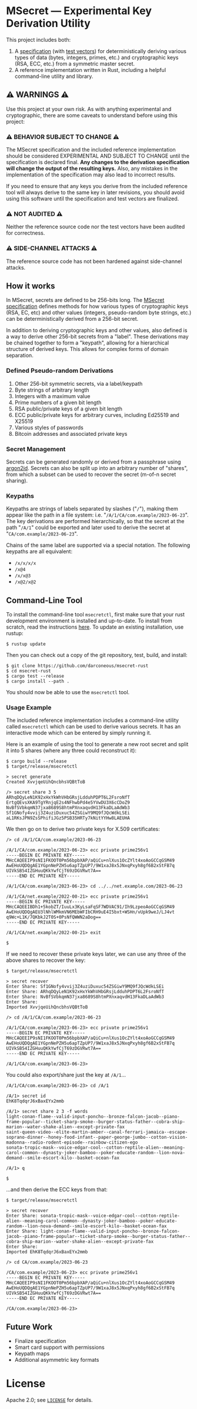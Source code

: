 # MSecret — Experimental Key Derivation Utility #

This project includes both:

1.  A [specification][MSECRET] (with [test vectors][VECTORS]) for deterministically deriving
    various types of data (bytes, integers, primes, etc.) and
    cryptographic keys (RSA, ECC, etc.) from a symmetric master secret.
2.  A reference implementation written in Rust, including a helpful
    command-line utility and library.

[MSECRET]: doc/MSECRET.md
[VECTORS]: doc/TEST_VECTORS.md

## ⚠️ WARNINGS ⚠️ ##

Use this project at your own risk. As with anything experimental
and cryptographic, there are some caveats to understand before using
this project:

### ⚠️ BEHAVIOR SUBJECT TO CHANGE ⚠️ ###

The MSecret specification and the included reference implementation
should be considered EXPERIMENTAL AND SUBJECT TO CHANGE until the
specification is declared final. **Any changes to the derivation
specification will change the output of the resulting keys.** Also,
any mistakes in the implementation of the specification may also lead
to incorrect results.

If you need to ensure that any keys you derive from the included
reference tool will always derive to the same key in later revisions,
you should avoid using this software until the specification and test
vectors are finalized.

### ⚠️ NOT AUDITED ⚠️ ###

Neither the reference source code nor the test vectors have been
audited for correctness.

### ⚠️ SIDE-CHANNEL ATTACKS ⚠️ ###

The reference source code has not been hardened against side-channel
attacks.

## How it works ##

In MSecret, secrets are defined to be 256-bits long. The
[MSecret specification][MSECRET] defines methods for how various
types of cryptographic keys (RSA, EC, etc) and other values (integers,
pseudo-random byte strings, etc.) can be deterministically derived
from a 256-bit secret.

In addition to deriving cryptographic keys and other values, also
defined is a way to derive other 256-bit secrets from a "label". These
derivations may be chained together to form a "keypath", allowing for
a hierarchical structure of derived keys. This allows for complex
forms of domain separation.

### Defined Pseudo-random Derivations ###

1.  Other 256-bit symmetric secrets, via a label/keypath
2.  Byte strings of arbitrary length
3.  Integers with a maximum value
4.  Prime numbers of a given bit length
5.  RSA public/private keys of a given bit length
6.  ECC public/private keys for arbitrary curves, including Ed25519
    and X25519
7.  Various styles of passwords
8.  Bitcoin addresses and associated private keys

### Secret Management ###

Secrets can be generated randomly or derived from a passphrase using
[argon2id][]. Secrets can also be split up into an arbitrary number of
"shares", from which a subset can be used to recover the secret
(m-of-n secret sharing).

[argon2id]: https://en.wikipedia.org/wiki/Argon2

### Keypaths ###

Keypaths are strings of labels separated by slashes ("`/`"), making
them appear like the path in a file system: i.e.
"`/A/1/CA/com.example/2023-06-23`". The key derivations are performed
hierarchically, so that the secret at the path "`/A/1`" could be
exported and later used to derive the secret at
"`CA/com.example/2023-06-23`".

Chains of the same label are supported via a special notation. The
following keypaths are all equivalent:

*   `/x/x/x/x`
*   `/x@4`
*   `/x/x@3`
*   `/x@2/x@2`

## Command-Line Tool ##

To install the command-line tool `msecretctl`, first make sure that your
rust development environment is installed and up-to-date. To install
from scratch, read the instructions [here](https://www.rust-lang.org/tools/install).
To update an existing installation, use rustup:

```shell
$ rustup update
```

Then you can check out a copy of the git repository, test, build, and
install:

```shell
$ git clone https://github.com/darconeous/msecret-rust
$ cd msecret-rust
$ cargo test --release
$ cargo install --path .
```

You should now be able to use the `msecretctl` tool.

### Usage Example ###

The included reference implementation includes a command-line utility
called `msecretctl` which can be used to derive various secrets. It has
an interactive mode which can be entered by simply running it.

Here is an example of using the tool to generate a new root secret and
split it into 5 shares (where any three could reconstruct it):

```
$ cargo build --release
$ target/release/msecretctl

> secret generate
Created XvvjqeUihQncbhsVQBtToB

/> secret share 3 5
ARhqDQyLeN1K92xHxYkWhVHbGRsjLdduhPDPT6L2FsroNfT
ErtgQEvsXKA9TgYRnjqE2s4NFhwbPd4e5YVwDU3X6cCDoZ9
NvBfSVbkqmN37jxa8689S8htmPXnxaqvdH13FkaDLaAdWb3
Sf1GNofy4vvij3Z4uziDuxuc54ZSGiwY9MQ9fJQcWdkLSEi
aL1RKsJPN9ZsSPhifiJGz5PSB35HRTy7kNitYYHw8LAEUHA
```

We then go on to derive two private keys for X.509 certificates:

```
/> cd /A/1/CA/com.example/2023-06-23

/A/1/CA/com.example/2023-06-23> ecc private prime256v1
-----BEGIN EC PRIVATE KEY-----
MHcCAQEEIP9sNI1FKOOT0Pm56bpbXAP/aQiCu+nlXus1OcZYlt4xoAoGCCqGSM49
AwEHoUQDQgAE1YGpnNePZH5u6apTZpUP7/9W1xaJ8x5JNxqPxyh8gf6B2xStFB7q
UIVkSB54IZGHuuQKkYwfCjT69zDGVRwt7A==
-----END EC PRIVATE KEY-----

/A/1/CA/com.example/2023-06-23> cd ../../net.example.com/2023-06-23

/A/1/CA/net.example/2022-00-21> ecc private prime256v1
-----BEGIN EC PRIVATE KEY-----
MHcCAQEEIBDh1+5kobZT/IuuLx3KyLsaFqSF7WDVAC91/Ih9LzpeoAoGCCqGSM49
AwEHoUQDQgAEU3lNhlWMkmVN6MEbWFIbCRH9uE4I5bxt+WSHn/vUpk9weJ/LJ4vt
q9Wc+L1K/7QKbkJ2T0S+0PsNfQWWN2aDog==
-----END EC PRIVATE KEY-----

/A/1/CA/net.example/2022-00-21> exit

$
```

If we need to recover these private keys later, we can use
any three of the above shares to recover the key:

```
$ target/release/msecretctl

> secret recover
Enter Share: Sf1GNofy4vvij3Z4uziDuxuc54ZSGiwY9MQ9fJQcWdkLSEi
Enter Share: ARhqDQyLeN1K92xHxYkWhVHbGRsjLdduhPDPT6L2FsroNfT
Enter Share: NvBfSVbkqmN37jxa8689S8htmPXnxaqvdH13FkaDLaAdWb3
Enter Share:
Imported XvvjqeUihQncbhsVQBtToB

/> cd /A/1/CA/com.example/2023-06-23

/A/1/CA/com.example/2023-06-23> ecc private prime256v1
-----BEGIN EC PRIVATE KEY-----
MHcCAQEEIP9sNI1FKOOT0Pm56bpbXAP/aQiCu+nlXus1OcZYlt4xoAoGCCqGSM49
AwEHoUQDQgAE1YGpnNePZH5u6apTZpUP7/9W1xaJ8x5JNxqPxyh8gf6B2xStFB7q
UIVkSB54IZGHuuQKkYwfCjT69zDGVRwt7A==
-----END EC PRIVATE KEY-----

/A/1/CA/com.example/2023-06-23>
```

You could also export/share just the key at `/A/1`...

```
/A/1/CA/com.example/2023-06-23> cd /A/1

/A/1> secret id
EhK8TqdqrJ6xBaxEYx2mmb

/A/1> secret share 2 3 -f words
light-conan-flame--valid-input-poncho--bronze-falcon-jacob--piano-frame-popular--ticket-sharp-smoke--burger-status-father--cobra-ship-marion--water-shake-alien--except-private-fax
saint-queen-video--elite-martin-amber--canal-ferrari-jamaica--escape-soprano-dinner--honey-food-infant--paper-george-jumbo--cotton-vision-madonna--radio-rodent-episode--rainbow-citizen-ego
sonata-tropic-mask--voice-edgar-cool--cotton-reptile-alien--meaning-carol-common--dynasty-joker-bamboo--poker-educate-random--lion-nova-demand--smile-escort-kilo--basket-ocean-fax

/A/1> q

$
```

...and then derive the ECC keys from that:

```
$ target/release/msecretctl

> secret recover
Enter Share: sonata-tropic-mask--voice-edgar-cool--cotton-reptile-alien--meaning-carol-common--dynasty-joker-bamboo--poker-educate-random--lion-nova-demand--smile-escort-kilo--basket-ocean-fax
Enter Share: light-conan-flame--valid-input-poncho--bronze-falcon-jacob--piano-frame-popular--ticket-sharp-smoke--burger-status-father--cobra-ship-marion--water-shake-alien--except-private-fax
Enter Share:
Imported EhK8TqdqrJ6xBaxEYx2mmb

/> cd CA/com.example/2023-06-23

/CA/com.example/2023-06-23> ecc private prime256v1
-----BEGIN EC PRIVATE KEY-----
MHcCAQEEIP9sNI1FKOOT0Pm56bpbXAP/aQiCu+nlXus1OcZYlt4xoAoGCCqGSM49
AwEHoUQDQgAE1YGpnNePZH5u6apTZpUP7/9W1xaJ8x5JNxqPxyh8gf6B2xStFB7q
UIVkSB54IZGHuuQKkYwfCjT69zDGVRwt7A==
-----END EC PRIVATE KEY-----

/CA/com.example/2023-06-23>
```

## Future Work

* Finalize specification
* Smart card support with permissions
* Keypath maps
* Additional asymmetric key formats

# License

Apache 2.0; see [`LICENSE`](LICENSE) for details.
